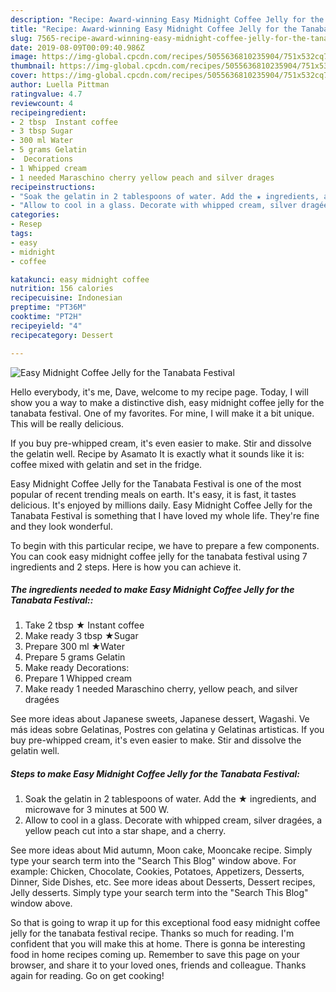 ```yaml
---
description: "Recipe: Award-winning Easy Midnight Coffee Jelly for the Tanabata Festival"
title: "Recipe: Award-winning Easy Midnight Coffee Jelly for the Tanabata Festival"
slug: 7565-recipe-award-winning-easy-midnight-coffee-jelly-for-the-tanabata-festival
date: 2019-08-09T00:09:40.986Z
image: https://img-global.cpcdn.com/recipes/5055636810235904/751x532cq70/easy-midnight-coffee-jelly-for-the-tanabata-festival-recipe-main-photo.jpg
thumbnail: https://img-global.cpcdn.com/recipes/5055636810235904/751x532cq70/easy-midnight-coffee-jelly-for-the-tanabata-festival-recipe-main-photo.jpg
cover: https://img-global.cpcdn.com/recipes/5055636810235904/751x532cq70/easy-midnight-coffee-jelly-for-the-tanabata-festival-recipe-main-photo.jpg
author: Luella Pittman
ratingvalue: 4.7
reviewcount: 4
recipeingredient:
- 2 tbsp  Instant coffee
- 3 tbsp Sugar
- 300 ml Water
- 5 grams Gelatin
-  Decorations
- 1 Whipped cream
- 1 needed Maraschino cherry yellow peach and silver drages
recipeinstructions:
- "Soak the gelatin in 2 tablespoons of water. Add the ★ ingredients, and microwave for 3 minutes at 500 W."
- "Allow to cool in a glass. Decorate with whipped cream, silver dragées, a yellow peach cut into a star shape, and a cherry."
categories:
- Resep
tags:
- easy
- midnight
- coffee

katakunci: easy midnight coffee
nutrition: 156 calories
recipecuisine: Indonesian
preptime: "PT36M"
cooktime: "PT2H"
recipeyield: "4"
recipecategory: Dessert

---
```



![Easy Midnight Coffee Jelly for the Tanabata Festival](https://img-global.cpcdn.com/recipes/5055636810235904/751x532cq70/easy-midnight-coffee-jelly-for-the-tanabata-festival-recipe-main-photo.jpg)

Hello everybody, it's me, Dave, welcome to my recipe page. Today, I will show you a way to make a distinctive dish, easy midnight coffee jelly for the tanabata festival. One of my favorites. For mine, I will make it a bit unique. This will be really delicious.

If you buy pre-whipped cream, it&#39;s even easier to make. Stir and dissolve the gelatin well. Recipe by Asamato It is exactly what it sounds like it is: coffee mixed with gelatin and set in the fridge.

Easy Midnight Coffee Jelly for the Tanabata Festival is one of the most popular of recent trending meals on earth. It's easy, it is fast, it tastes delicious. It's enjoyed by millions daily. Easy Midnight Coffee Jelly for the Tanabata Festival is something that I have loved my whole life. They're fine and they look wonderful.


To begin with this particular recipe, we have to prepare a few components. You can cook easy midnight coffee jelly for the tanabata festival using 7 ingredients and 2 steps. Here is how you can achieve it.

##### The ingredients needed to make Easy Midnight Coffee Jelly for the Tanabata Festival::

1. Take 2 tbsp ★ Instant coffee
1. Make ready 3 tbsp ★Sugar
1. Prepare 300 ml ★Water
1. Prepare 5 grams Gelatin
1. Make ready  Decorations:
1. Prepare 1 Whipped cream
1. Make ready 1 needed Maraschino cherry, yellow peach, and silver dragées


See more ideas about Japanese sweets, Japanese dessert, Wagashi. Ve más ideas sobre Gelatinas, Postres con gelatina y Gelatinas artisticas. If you buy pre-whipped cream, it&#39;s even easier to make. Stir and dissolve the gelatin well. 

##### Steps to make Easy Midnight Coffee Jelly for the Tanabata Festival:

1. Soak the gelatin in 2 tablespoons of water. Add the ★ ingredients, and microwave for 3 minutes at 500 W.
1. Allow to cool in a glass. Decorate with whipped cream, silver dragées, a yellow peach cut into a star shape, and a cherry.


See more ideas about Mid autumn, Moon cake, Mooncake recipe. Simply type your search term into the &#34;Search This Blog&#34; window above. For example: Chicken, Chocolate, Cookies, Potatoes, Appetizers, Desserts, Dinner, Side Dishes, etc. See more ideas about Desserts, Dessert recipes, Jelly desserts. Simply type your search term into the &#34;Search This Blog&#34; window above. 

So that is going to wrap it up for this exceptional food easy midnight coffee jelly for the tanabata festival recipe. Thanks so much for reading. I'm confident that you will make this at home. There is gonna be interesting food in home recipes coming up. Remember to save this page on your browser, and share it to your loved ones, friends and colleague. Thanks again for reading. Go on get cooking!
